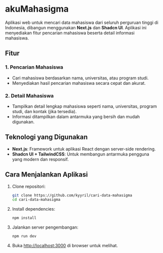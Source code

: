# akuMahasigma

Aplikasi web untuk mencari data mahasiswa dari seluruh perguruan tinggi di Indonesia, dibangun menggunakan **Next.js** dan **Shadcn UI**. Aplikasi ini menyediakan fitur pencarian mahasiswa beserta detail informasi mahasiswa.

## Fitur

### 1. **Pencarian Mahasiswa**
   - Cari mahasiswa berdasarkan nama, universitas, atau program studi.
   - Menyediakan hasil pencarian mahasiswa secara cepat dan akurat.

### 2. **Detail Mahasiswa**
   - Tampilkan detail lengkap mahasiswa seperti nama, universitas, program studi, dan kontak (jika tersedia).
   - Informasi ditampilkan dalam antarmuka yang bersih dan mudah digunakan.

## Teknologi yang Digunakan
- **Next.js**: Framework untuk aplikasi React dengan server-side rendering.
- **Shadcn UI + TailwindCSS**: Untuk membangun antarmuka pengguna yang modern dan responsif.

## Cara Menjalankan Aplikasi

1. Clone repositori:
   ```bash
   git clone https://github.com/kyyril/cari-data-mahasigma
   cd cari-data-mahasigma
   ```

2. Install dependencies:
   ```bash
   npm install
   ```

3. Jalankan server pengembangan:
   ```bash
   npm run dev
   ```

4. Buka [http://localhost:3000](http://localhost:3000) di browser untuk melihat.
